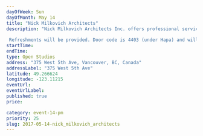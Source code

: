 ```yaml
---
dayOfWeek: Sun
dayOfMonth: May 14
title: "Nick Milkovich Architects"
description: "Nick Milkovich Architects Inc. offers professional services in architecture and interior design, urban design, planning, and programming to all levels of government, institutions, corporations, developers and private clients. One of the driving forces behind Nick Milkovich Architects Inc. is a desire to bring lasting contributions to the art of building, knowing each new addition to a place, no matter how small or large, is going to be a permanent addition that will in turn influence the next contribution. Architectural models and drawings will be on display. Our joint open concept studios allow visitors to see actual working spaces and collaborative areas of both firms.  Refreshments will be provided. Door code is 4403 (under Hapa) and will allow elevator access once buzzed in. Entrance will be via Level 4, Unit 403."
startTime: 
endTime: 
type: Open Studios
address: "375 West 5th Ave, Vancouver, BC, Canada"
addressLabel: "375 West 5th Ave"
latitude: 49.266624
longitude: -123.11215
eventUrl: 
eventUrlLabel: 
published: true
price: 

category: event-14-pm
priority: 25
slug: 2017-05-14-nick_milkovich_architects
---
```

